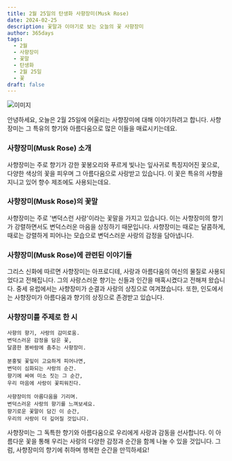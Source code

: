 ```yaml
---
title: 2월 25일의 탄생화 사향장미(Musk Rose)
date: 2024-02-25
description: 꽃말과 이야기로 보는 오늘의 꽃 사향장미
author: 365days
tags:
  - 2월
  - 사향장미
  - 꽃말
  - 탄생화
  - 2월 25일
  - 꽃
draft: false
---
```


![이미지](https://cdn.pixabay.com/photo/2020/04/26/11/08/rose-5094723_1280.jpg#center)

안녕하세요, 오늘은 2월 25일에 어울리는 사향장미에 대해 이야기하려고 합니다. 사향장미는 그 특유의 향기와 아름다움으로 많은 이들을 매료시키는데요.

### 사향장미(Musk Rose) 소개
사향장미는 주로 향기가 강한 꽃봉오리와 푸르게 빛나는 잎사귀로 특징지어진 꽃으로, 다양한 색상의 꽃을 피우며 그 아름다움으로 사랑받고 있습니다. 이 꽃은 특유의 사향을 지니고 있어 향수 제조에도 사용되는데요.

### 사향장미(Musk Rose)의 꽃말
사향장미는 주로 '변덕스런 사랑'이라는 꽃말을 가지고 있습니다. 이는 사향장미의 향기가 강렬하면서도 변덕스러운 마음을 상징하기 때문입니다. 사향장미는 때로는 달콤하게, 때로는 강렬하게 피어나는 모습으로 변덕스러운 사랑의 감정을 담아냅니다.

### 사향장미(Musk Rose)에 관련된 이야기들
그리스 신화에 따르면 사향장미는 아프로디테, 사랑과 아름다움의 여신의 물질로 사용되었다고 전해집니다. 그의 사랑스러운 향기는 신들과 인간을 매혹시켰다고 전해져 왔습니다. 중세 유럽에서는 사향장미가 순결과 사랑의 상징으로 여겨졌습니다. 또한, 인도에서는 사향장미가 아름다움과 향기의 상징으로 존경받고 있습니다.

### 사향장미를 주제로 한 시

	사향의 향기, 사랑의 감미로움.
	변덕스러운 감정을 담은 꽃,
	달콤한 봄바람에 춤추는 사향장미.
	
	분홍빛 꽃잎이 고요하게 피어나면,
	변덕이 심화되는 사랑의 순간.
	향기에 싸여 미소 짓는 그 순간,
	우리 마음에 사랑이 꽃피워진다.
	
	사향장미의 아름다움을 기리며.
	변덕스러운 사랑의 향기를 느껴보세요.
	향기로운 꽃말이 담긴 이 순간,
	우리의 사랑이 더 깊어질 것입니다.

사향장미는 그 독특한 향기와 아름다움으로 우리에게 사랑과 감동을 선사합니다. 이 아름다운 꽃을 통해 우리는 사랑의 다양한 감정과 순간을 함께 나눌 수 있을 것입니다. 그럼, 사향장미의 향기에 취하며 행복한 순간을 만끽하세요!